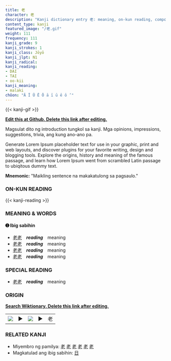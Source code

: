 ```yaml
---
title: 老
character: 老
description: "Kanji dictionary entry 老: meaning, on-kun reading, compounds, origin, related kanji"
content_type: kanji
featured_image: "/老.gif"
weight: 111
frequency: 111
kanji_grade: 9
kanji_strokes: 1
kanji_class: Jōyō
kanji_jlpt: N1
kanji_radical: 
kanji_reading: 
- DAI
- TAI
- oo-kii
kanji_meaning:
- malaki
chōon: "Ā Ī Ū Ē Ō ā ī ū ē ō ’"
---
```

[//]: # (Don't edit the line below. Kanji animated GIF code is automatically generated.)
{{< kanji-gif >}}

[//]: # (Edit below this line.)

**[Edit this at Github. Delete this link after editing.](https://github.com/tim0g/tim/tree/main/content/kanji/老/index.md)**

Magsulat dito ng introduction tungkol sa kanji. Mga opinions, impressions, suggestions, trivia, ang kung ano-ano pa.

Generate Lorem Ipsum placeholder text for use in your graphic, print and web layouts, and discover plugins for your favorite writing, design and blogging tools. Explore the origins, history and meaning of the famous passage, and learn how Lorem Ipsum went from scrambled Latin passage to ubiqitous dummy text.
 
**Mnemonic:** "Maikling sentence na makakatulong sa pagsaulo."

### ON-KUN READING

[//]: # (Don't edit the line below. ON-KUN READING code is automatically generated.)
{{< kanji-reading >}}

### MEANING & WORDS

#### ➊ **Ibig sabihin**
  - [老](../老)[老](../老)　***reading***　meaning
  - [老](../老)[老](../老)　***reading***　meaning
  - [老](../老)[老](../老)　***reading***　meaning
  - [老](../老)[老](../老)　***reading***　meaning

### SPECIAL READING
  - [老](../老)[老](../老)　***reading***　meaning

### ORIGIN

**[Search Wiktionary. Delete this link after editing.](https://wiktionary.org/wiki/老)**
<table class="kanji-table"><tr><td>
<img src="60px-老-bronze.svg.png">
</td><td>▶</td><td>
<img src="60px-老-oracle.svg.png">
</td><td>▶</td>
<td class="kanji-origin">老</td>
</tr></table>

### RELATED KANJI
- Miyembro ng pamilya: [老](../老) [老](../老) [老](../老) [老](../老) [老](../老) [老](../老)
- Magkatulad ang ibig sabihin: [日](../日)
